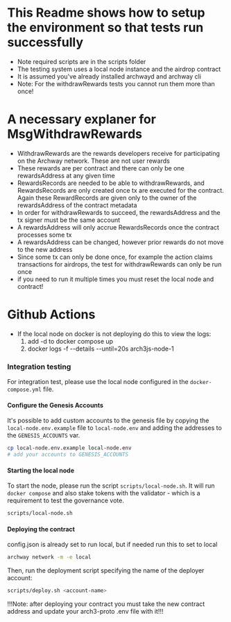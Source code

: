 # This Readme shows how to setup the environment so that tests run successfully
- Note required scripts are in the scripts folder
- The testing system uses a local node instance and the airdrop contract
- It is assumed you've already installed archwayd and archway cli
- Note: For the withdrawRewards tests you cannot run them more than once!


# A necessary explaner for MsgWithdrawRewards
- WithdrawRewards are the rewards developers receive for participating on the Archway network. These are not user rewards
- These rewards are per contract and there can only be one rewardsAddress at any given time
- RewardsRecords are needed to be able to withdrawRewards, and RewardsRecords are only created once tx are executed for the contract.
Again these RewardRecords are given only to the owner of the rewardsAddress of the contract metadata
- In order for withdrawRewards to succeed, the rewardsAddress and the tx signer must be the same account
- A rewardsAddress will only accrue RewardsRecords once the contract processes some tx
- A rewardsAddress can be changed, however prior rewards do not move to the new address
- Since some tx can only be done once, for example the action claims transactions for airdrops, the test for withdrawRewards can only be run once
- if you need to run it multiple times you must reset the local node and contract!

# Github Actions 
- If the local node on docker is not deploying do this to view the logs:
  1. add -d to docker compose up
  2. docker logs -f --details --until=20s arch3js-node-1 


### Integration testing

For integration test, please use the local node configured in the `docker-compose.yml` file.

#### Configure the Genesis Accounts

It's possible to add custom accounts to the genesis file by copying the `local-node.env.example` file to
`local-node.env` and adding the addresses to the `GENESIS_ACCOUNTS` var.

```bash
cp local-node.env.example local-node.env
# add your accounts to GENESIS_ACCOUNTS
```

#### Starting the local node

To start the node, please run the script `scripts/local-node.sh`. It will run `docker compose` and also stake tokens
with the validator - which is a requirement to test the governance vote.

```bash
scripts/local-node.sh
```

#### Deploying the contract

config.json is already set to run local, but if needed run this to set to local

```bash
archway network -m -e local
```

Then, run the deployment script specifying the name of the deployer account:

```bash
scripts/deploy.sh <account-name>
```

!!!Note: after deploying your contract you must take the new contract address and update your arch3-proto .env file with it!!!